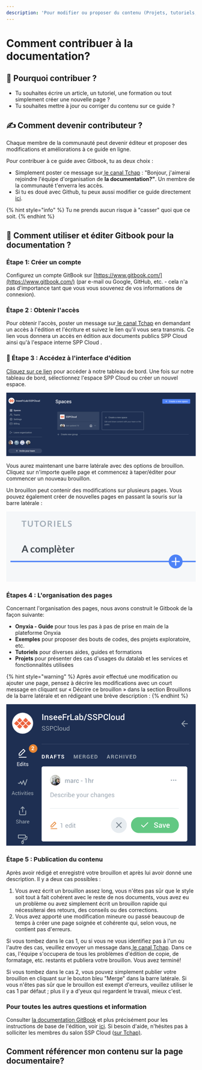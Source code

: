 ```yaml
---
description: 'Pour modifier ou proposer du contenu (Projets, tutoriels, exemples,  etc.)'
---
```


# Comment contribuer à la documentation?

## 🤝 Pourquoi contribuer ?

* Tu souhaites écrire un article, un tutoriel, une formation ou tout simplement créer une nouvelle page ?
* Tu souhaites mettre à jour ou corriger du contenu sur ce guide ?

## ✍ Comment devenir contributeur ?  <a id="comment-devenir-contributeur"></a>

Chaque membre de la communauté peut devenir éditeur et proposer des modifications et améliorations à ce guide en ligne.

Pour contribuer à ce guide avec Gitbook, tu as deux choix :

* Simplement poster ce message sur[ le canal Tchap](https://tchap.gouv.fr/#/room/#SSPCloudXDpAw6v:agent.finances.tchap.gouv.fr) : "Bonjour, j'aimerai rejoindre l'équipe d'organisation de **la documentation?"**. Un membre de la communauté t'enverra les accès.
* Si tu es doué avec Github, tu peux aussi modifier ce guide directement [ici](https://github.com/InseeFrLab/docs.sspcloud.fr).

{% hint style="info" %}
Tu ne prends aucun risque à "casser" quoi que ce soit.
{% endhint %}

## ​📄 Comment utiliser et éditer Gitbook pour la documentation ?

### Étape 1: Créer un compte

Configurez un compte GitBook sur [https://www.gitbook.com/](https://www.gitbook.com/) \(par e-mail ou Google, GitHub, etc. - cela n'a pas d'importance tant que vous vous souvenez de vos informations de connexion\).

### Étape 2 : Obtenir l'accès 

Pour obtenir l'accès,  poster un message sur[ le canal Tchap](https://tchap.gouv.fr/#/room/#SSPCloudXDpAw6v:agent.finances.tchap.gouv.fr) en demandant un accès à l'édition et l'écriture et suivez le lien qu'il vous sera transmis. Ce lien vous donnera un accès en édition aux documents publics SPP Cloud ainsi qu'à l'espace interne  SPP Cloud .

### 🚧 Étape 3 : Accédez à l'interface d'édition 

[Cliquez sur ce lien](https://app.gitbook.com/@sspcloud/spaces) pour accéder à notre tableau de bord. Une fois sur notre tableau de bord, sélectionnez l'espace SPP Cloud ou créer un nouvel espace.

![Tableau de bord SSP Cloud \(Gitbook\)](../.gitbook/assets/capture-de-cran-2021-06-02-a-18.43.30.png)

Vous aurez maintenant une barre latérale avec des options de brouillon. Cliquez sur n'importe quelle page et commencez à taper/éditer pour commencer un nouveau brouillon. 

Un brouillon peut contenir des modifications sur plusieurs pages.  Vous pouvez également créer de nouvelles pages en passant la souris sur la barre latérale :

![Cr&#xE9;er une nouvelle page \(Gitbook\)](../.gitbook/assets/capture-de-cran-2021-06-02-a-18.48.18.png)

### Étapes 4 : L'organisation des pages 

Concernant l'organisation des pages, nous avons construit le Gitbook de la façon suivante:

* **Onyxia - Guide** pour tous les pas à pas de prise en main de la plateforme Onyxia
* **Exemples** pour proposer des bouts de codes, des projets exploratoire, etc.
* **Tutoriels** pour diverses aides, guides et formations
* **Projets** pour présenter des cas d'usages du datalab et les services et fonctionnalités utilisées 

{% hint style="warning" %}
Après avoir effectué une modification ou ajouter une page, pensez à décrire les modifications avec un court message en cliquant sur « Décrire ce brouillon » dans la section Brouillons de la barre latérale et en rédigeant une brève description :
{% endhint %}

![D&#xE9;crire les modifications avec un court message](../.gitbook/assets/capture-de-cran-2021-06-02-a-18.50.17.png)

### Étape 5 : Publication du contenu 

Après avoir rédigé et enregistré votre brouillon et après lui avoir donné une description. Il y a deux cas possibles : 

1. Vous avez écrit un brouillon assez long, vous n'êtes pas sûr que le style soit tout à fait cohérent avec le reste de nos documents, vous avez eu un problème ou avez simplement écrit un brouillon rapide qui nécessiterai des retours, des conseils ou des corrections.  
2. Vous avez apporté une modification mineure ou passé beaucoup de temps à créer une page soignée et cohérente qui, selon vous, ne contient pas d'erreurs. 

Si vous tombez dans le cas 1, ou si vous ne vous identifiez pas à l'un ou l'autre des cas, veuillez envoyer un message dans[ le canal Tchap](https://tchap.gouv.fr/#/room/#SSPCloudXDpAw6v:agent.finances.tchap.gouv.fr). Dans ce cas, l'équipe s'occupera de tous les problèmes d'édition de copie, de formatage, etc. restants et publiera votre brouillon. Vous avez terminé! 

Si vous tombez dans le cas 2, vous pouvez simplement publier votre brouillon en cliquant sur le bouton bleu "Merge" dans la barre latérale. Si vous n'êtes pas sûr que le brouillon est exempt d'erreurs, veuillez utiliser le cas 1 par défaut ; plus il y a d'yeux qui regardent le travail, mieux c'est.

### Pour toutes les autres questions et information

Consulter [la documentation GitBook](https://docs.gitbook.com/%20) et plus précisément pour les instructions de base de l'édition, voir [ici](https://docs.gitbook.com/content-editing/markdown). Si besoin d'aide, n'hésites pas à solliciter les membres du salon SSP Cloud \([sur Tchap\)](https://tchap.gouv.fr/#/room/#SSPCloudXDpAw6v:agent.finances.tchap.gouv.fr).

## Comment référencer mon contenu sur la page documentaire?





